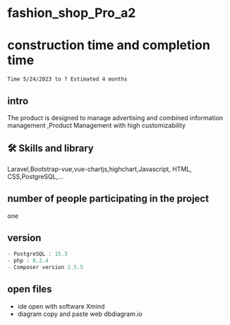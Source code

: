 # fashion_shop_Pro_a2
# construction time and completion time
```time
Time 5/24/2023 to ? Estimated 4 months
```
## intro
The product is designed to manage advertising and combined information management ,Product Management with high customizability

## 🛠 Skills and library
Laravel,Bootstrap-vue,vue-chartjs,highchart,Javascript, HTML, CSS,PostgreSQL,...
## number of people participating in the project
 one
 ## version 
 ```javascript
 - PostgreSQL : 15.3
 - php : 8.2.4
 - Composer version 2.5.5

 ```
 ## open files
 - ide open with software Xmind
 - diagram  copy and paste web dbdiagram.io
 


